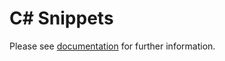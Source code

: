﻿# C\# Snippets

Please see [documentation](https://josefpihrt.github.io/docs/snippetica/snippets/vscode/csharp) for further information\.